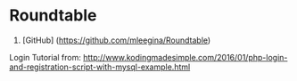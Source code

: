 # Roundtable

1. [GitHub] (https://github.com/mleegina/Roundtable)

Login Tutorial from:
http://www.kodingmadesimple.com/2016/01/php-login-and-registration-script-with-mysql-example.html
